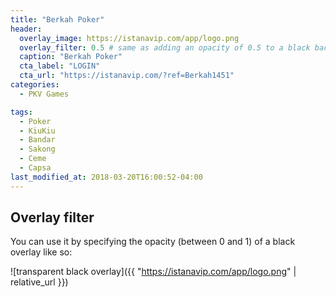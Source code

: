 ```yaml
---
title: "Berkah Poker"
header:
  overlay_image: https://istanavip.com/app/logo.png
  overlay_filter: 0.5 # same as adding an opacity of 0.5 to a black background
  caption: "Berkah Poker"
  cta_label: "LOGIN"
  cta_url: "https://istanavip.com/?ref=Berkah1451"
categories:
  - PKV Games

tags:
  - Poker
  - KiuKiu
  - Bandar
  - Sakong
  - Ceme
  - Capsa
last_modified_at: 2018-03-20T16:00:52-04:00
---
```

## Overlay filter

You can use it by specifying the opacity (between 0 and 1) of a black overlay like so:

![transparent black overlay]({{ "https://istanavip.com/app/logo.png" | relative_url }})
